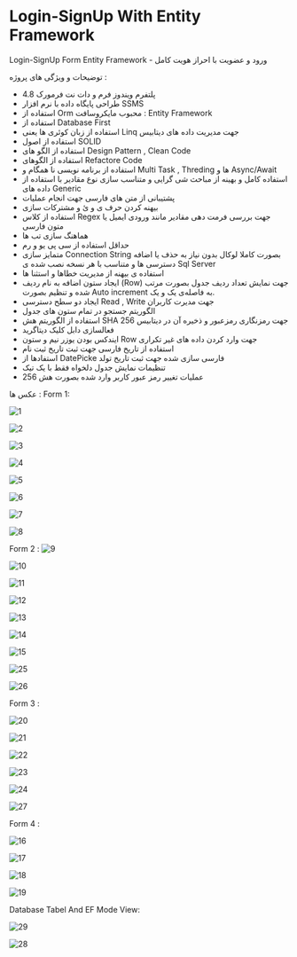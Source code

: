 # Login-SignUp With Entity Framework
  Login-SignUp Form Entity Framework - ورود و عضویت با احراز هویت کامل

توضیحات و ویژگی های پروژه :
- پلتفرم ویندوز فرم و دات نت فرمورک 4.8
- طراحی پایگاه داده با نرم افزار SSMS
- استفاده از Orm  محبوب مایکروسافت : Entity Framework
- استفاده از Database First
- استفاده از زبان کوئری ها یعنی Linq جهت مدیریت داده های دیتابیس
- استفاده از اصول SOLID
- استفاده از الگو های Design Pattern , Clean Code
- استفاده از الگوهای Refactore Code
- استفاده از برنامه نویسی نا همگام و Multi Task , Threding ها و Async/Await
- استفاده کامل و بهینه از مباحث شی گرایی و متناسب سازی نوع مقادیر با استفاده از داده های Generic
- پشتیبانی از متن های فارسی جهت انجام عملیات
- بیهنه کردن حرف ی و ئ و مشترکات سازی
- استفاده از کلاس Regex جهت بررسی فرمت دهی مقادیر مانند ورودی ایمیل یا متون فارسی 
- هماهنگ سازی تب ها
- حداقل استفاده از سی پی یو و رم
- متمایز سازی Connection String بصورت کاملا لوکال بدون نیاز به حذف یا اضافه دسترسی ها و متناسب با هر نسخه نصب شده ی Sql Server
- استفاده ی بیهنه از مدیریت خطاها و استثنا ها
- ایجاد ستون اضافه به نام ردیف (Row) جهت نمایش تعداد ردیف جدول بصورت مرتب شده و تنظیم بصورت Auto increment به فاصله‌ی یک و یک.
- ایجاد دو سطح دسترسی Read , Write جهت مدیرت کاربران
- الگوریتم جستجو در تمام ستون های جدول 
- استفاده از الگوریتم هش SHA 256 جهت رمزنگاری رمزعبور و ذخیره آن در دیتابیس
- فعالسازی دابل کلیک دیتاگرید
- ایندکس بودن یوزر نیم و ستون Row جهت وارد کردن داده های غیر تکراری
- استفاده از تاریخ فارسی جهت ثبت تاریخ ثبت نام
- استفادها از DatePicke فارسی سازی شده جهت ثبت تاریخ تولد
- تنظیمات نمایش جدول دلخواه فقط با یک تیک
- عملیات تغییر رمز عبور کاربر وارد شده بصورت هش 256

عکس ها :
Form 1:

![1](https://github.com/aliansari685/Login/assets/37542697/00ba0bcf-214e-45b7-b898-58bcc126ce7a)

![2](https://github.com/aliansari685/Login/assets/37542697/837f806b-9ffd-4967-b6df-3097d516b57e)

![3](https://github.com/aliansari685/Login/assets/37542697/f2db2cd5-e6a4-4736-b81e-c917ace12053)

![4](https://github.com/aliansari685/Login/assets/37542697/f5aa9fff-01a8-4824-b22e-429aeb6344cf)

![5](https://github.com/aliansari685/Login/assets/37542697/ed163045-1d9c-4971-9da1-83267cc54bee)

![6](https://github.com/aliansari685/Login/assets/37542697/9b4023c7-bc2a-46ed-a781-162807e83350)

![7](https://github.com/aliansari685/Login/assets/37542697/e065bec6-9fa1-40f5-a60e-10c994252857)

![8](https://github.com/aliansari685/Login/assets/37542697/e10eae7e-33b5-42c0-83cf-5c0e029f039b)

Form 2 : 
![9](https://github.com/aliansari685/Login/assets/37542697/612d48f9-279e-4225-bb2f-457a19dacb46)

![10](https://github.com/aliansari685/Login/assets/37542697/0c1c4bab-6d68-4c12-a786-92da560e40bb)

![11](https://github.com/aliansari685/Login/assets/37542697/d4b4c58a-4210-45df-a5e6-6c766b078043)

![12](https://github.com/aliansari685/Login/assets/37542697/08a8be9f-a2b9-4fe9-8caa-deaa84d76641)

![13](https://github.com/aliansari685/Login/assets/37542697/d31cd6a2-fb3d-4515-b749-b0c3f9937146)

![14](https://github.com/aliansari685/Login/assets/37542697/2d4c9fb4-3044-44a3-9f7a-49cdbaebc548)

![15](https://github.com/aliansari685/Login/assets/37542697/0ebac8a7-ba79-4b19-86b0-be792d792532)

![25](https://github.com/aliansari685/Login/assets/37542697/aeebcd3f-0e2c-436e-bffe-0cc2abd1a7eb)

![26](https://github.com/aliansari685/Login/assets/37542697/aa3da55d-fcab-4d23-8959-3171b63e4848)

Form 3 :

![20](https://github.com/aliansari685/Login/assets/37542697/7e6bbcea-b6a0-4c51-9c3f-a6df898a73c3)

![21](https://github.com/aliansari685/Login/assets/37542697/25286dc9-9b44-4d46-ae00-119f15f2d436)

![22](https://github.com/aliansari685/Login/assets/37542697/2715130f-20a2-40a1-a305-128664721799)

![23](https://github.com/aliansari685/Login/assets/37542697/08008590-4a6e-49b9-ab1e-8ad9c66e91c5)

![24](https://github.com/aliansari685/Login/assets/37542697/051f511e-3962-49a1-8d1e-5623c3d32751)


![27](https://github.com/aliansari685/Login/assets/37542697/d7339011-8b7e-48c8-abb8-1afc8543fffe)

Form 4 :

![16](https://github.com/aliansari685/Login/assets/37542697/b10dd6bd-1583-4f56-bb72-d8d6f9bdac46)

![17](https://github.com/aliansari685/Login/assets/37542697/e82ec8d7-5808-4cdf-a243-8974e1dd7721)

![18](https://github.com/aliansari685/Login/assets/37542697/a49dc7d6-f873-4fe7-bb4e-eafb232206f2)

![19](https://github.com/aliansari685/Login/assets/37542697/4953b7da-d142-4ff7-8ab0-033d2c2fdfa5)

Database Tabel And EF Mode View:

![29](https://github.com/aliansari685/Login/assets/37542697/c54b068c-265f-4bdc-837a-9740deac5c43)


![28](https://github.com/aliansari685/Login/assets/37542697/29159425-447c-479f-a3f7-4eaac8c82207)
